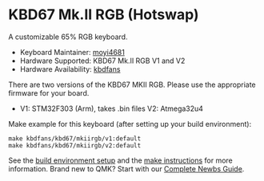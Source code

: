 # KBD67 Mk.II RGB (Hotswap)

A customizable 65% RGB keyboard.

* Keyboard Maintainer: [moyi4681](https://github.com/moyi4681)
* Hardware Supported: KBD67 Mk.II RGB V1 and V2
* Hardware Availability: [kbdfans](https://kbdfans.myshopify.com/)

There are two versions of the KBD67 MKII RGB. Please use the appropriate firmware for your board. 

* V1: STM32F303 (Arm), takes .bin files
V2: Atmega32u4

Make example for this keyboard (after setting up your build environment):

    make kbdfans/kbd67/mkiirgb/v1:default
    make kbdfans/kbd67/mkiirgb/v2:default

See the [build environment setup](https://docs.qmk.fm/#/getting_started_build_tools) and the [make instructions](https://docs.qmk.fm/#/getting_started_make_guide) for more information. Brand new to QMK? Start with our [Complete Newbs Guide](https://docs.qmk.fm/#/newbs).

